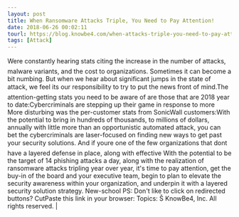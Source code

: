 ```yaml
---
layout: post
title: When Ransomware Attacks Triple, You Need to Pay Attention!
date: 2018-06-26 00:02:11
tourl: https://blog.knowbe4.com/when-attacks-triple-you-need-to-pay-attention
tags: [Attack]
---
```

Were constantly hearing stats citing the increase in the number of attacks, malware variants, and the cost to organizations. Sometimes it can become a bit numbing. But when we hear about significant jumps in the state of attack, we feel its our responsibility to try to put the news front of mind.The attention-getting stats you need to be aware of are those that are 2018 year to date:Cybercriminals are stepping up their game in response to more More disturbing was the per-customer stats from SonicWall customers:With the potential to bring in hundreds of thousands, to millions of dollars, annually with little more than an opportunistic automated attack, you can bet the cybercriminals are laser-focused on finding new ways to get past your security solutions. And if youre one of the few organizations that dont have a layered defense in place, along with effective With the potential to be the target of 14 phishing attacks a day, along with the realization of ransomware attacks tripling year over year, it's time to pay attention, get the buy-in of the board and your executive team, begin to plan to elevate the security awareness within your organization, and underpin it with a layered security solution strategy. New-school PS: Don't like to click on redirected buttons? CutPaste this link in your browser: Topics: Š KnowBe4, Inc. All rights reserved. | 